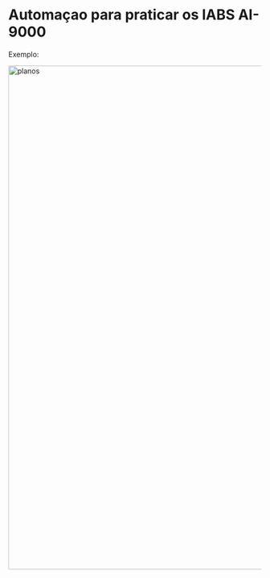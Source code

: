 # Automaçao para praticar os lABS AI-9000

Exemplo: </p>
</p>
<img src="https://user-images.githubusercontent.com/91704169/232142431-ae6ff87d-2670-4edb-bafd-2280e580d516.png" width="1000px" align="centter" alt="planos">
